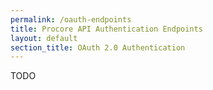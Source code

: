 ```yaml
---
permalink: /oauth-endpoints
title: Procore API Authentication Endpoints
layout: default
section_title: OAuth 2.0 Authentication
---
```


TODO
